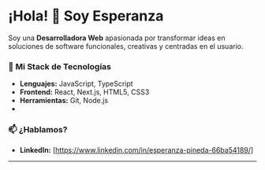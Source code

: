 # ¡Hola! 👋 Soy Esperanza

Soy una **Desarrolladora Web** apasionada por transformar ideas en soluciones de software funcionales, creativas y centradas en el usuario.

### 🚀 Mi Stack de Tecnologías

- **Lenguajes:** JavaScript, TypeScript
- **Frontend:** React, Next.js, HTML5, CSS3
- **Herramientas:** Git, Node.js
- 

### 📫 ¿Hablamos?

- **LinkedIn:** [https://www.linkedin.com/in/esperanza-pineda-66ba54189/]

---
